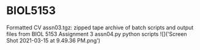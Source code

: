 # BIOL5153
Formatted CV
assn03.tgz: zipped tape archive of batch scripts and output files from BIOL 5153 Assignment 3
assn04.py python scripts ![]('Screen Shot 2021-03-15 at 9.49.36 PM.png')
